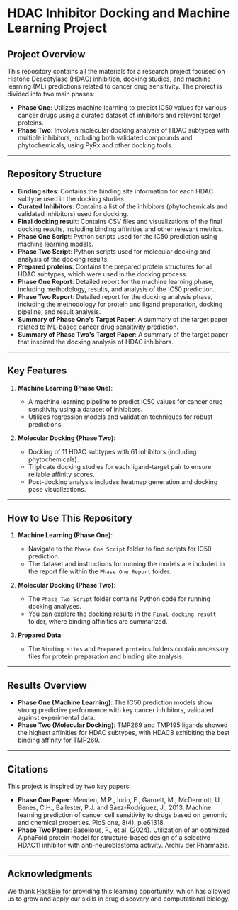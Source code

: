 # HDAC Inhibitor Docking and Machine Learning Project

## Project Overview

This repository contains all the materials for a research project focused on Histone Deacetylase (HDAC) inhibition, docking studies, and machine learning (ML) predictions related to cancer drug sensitivity. The project is divided into two main phases:

- **Phase One**: Utilizes machine learning to predict IC50 values for various cancer drugs using a curated dataset of inhibitors and relevant target proteins.
- **Phase Two**: Involves molecular docking analysis of HDAC subtypes with multiple inhibitors, including both validated compounds and phytochemicals, using PyRx and other docking tools.

---

## Repository Structure

- **Binding sites**: Contains the binding site information for each HDAC subtype used in the docking studies.
- **Curated Inhibitors**: Contains a list of the inhibitors (phytochemicals and validated inhibitors) used for docking.
- **Final docking result**: Contains CSV files and visualizations of the final docking results, including binding affinities and other relevant metrics.
- **Phase One Script**: Python scripts used for the IC50 prediction using machine learning models.
- **Phase Two Script**: Python scripts used for molecular docking and analysis of the docking results.
- **Prepared proteins**: Contains the prepared protein structures for all HDAC subtypes, which were used in the docking process.
- **Phase One Report**: Detailed report for the machine learning phase, including methodology, results, and analysis of the IC50 prediction.
- **Phase Two Report**: Detailed report for the docking analysis phase, including the methodology for protein and ligand preparation, docking pipeline, and result analysis.
- **Summary of Phase One's Target Paper**: A summary of the target paper related to ML-based cancer drug sensitivity prediction.
- **Summary of Phase Two's Target Paper**: A summary of the target paper that inspired the docking analysis of HDAC inhibitors.

---

## Key Features

1. **Machine Learning (Phase One)**: 
   - A machine learning pipeline to predict IC50 values for cancer drug sensitivity using a dataset of inhibitors.
   - Utilizes regression models and validation techniques for robust predictions.

2. **Molecular Docking (Phase Two)**:
   - Docking of 11 HDAC subtypes with 61 inhibitors (including phytochemicals).
   - Triplicate docking studies for each ligand-target pair to ensure reliable affinity scores.
   - Post-docking analysis includes heatmap generation and docking pose visualizations.

---

## How to Use This Repository

1. **Machine Learning (Phase One)**:
   - Navigate to the `Phase One Script` folder to find scripts for IC50 prediction.
   - The dataset and instructions for running the models are included in the report file within the `Phase One Report` folder.

2. **Molecular Docking (Phase Two)**:
   - The `Phase Two Script` folder contains Python code for running docking analyses.
   - You can explore the docking results in the `Final docking result` folder, where binding affinities are summarized.

3. **Prepared Data**:
   - The `Binding sites` and `Prepared proteins` folders contain necessary files for protein preparation and binding site analysis.

---

## Results Overview

- **Phase One (Machine Learning)**: The IC50 prediction models show strong predictive performance with key cancer inhibitors, validated against experimental data.
- **Phase Two (Molecular Docking)**: TMP269 and TMP195 ligands showed the highest affinities for HDAC subtypes, with HDAC8 exhibiting the best binding affinity for TMP269.

---

## Citations

This project is inspired by two key papers:
- **Phase One Paper**: Menden, M.P., Iorio, F., Garnett, M., McDermott, U., Benes, C.H., Ballester, P.J. and Saez-Rodriguez, J., 2013. Machine learning prediction of cancer cell sensitivity to drugs based on genomic and chemical properties. PloS one, 8(4), p.e61318.
- **Phase Two Paper**: Baselious, F., et al. (2024). Utilization of an optimized AlphaFold protein model for structure-based design of a selective HDAC11 inhibitor with anti-neuroblastoma activity. Archiv der Pharmazie.

---

## Acknowledgments
We thank [HackBio](https://course.thehackbio.com/) for providing this learning opportunity, which has allowed us to grow and apply our skills in drug discovery and computational biology.

